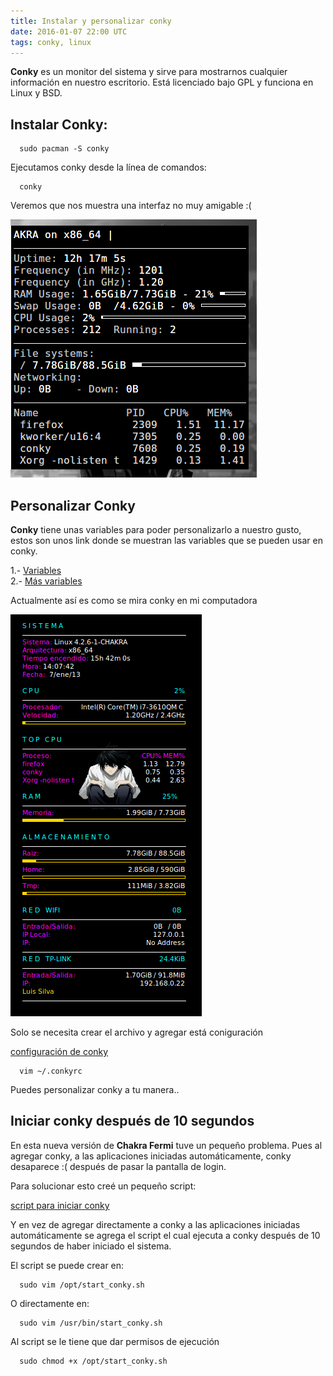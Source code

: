 ```yaml
---
title: Instalar y personalizar conky
date: 2016-01-07 22:00 UTC
tags: conky, linux
---
```


**Conky** es un monitor del sistema y sirve para mostrarnos cualquier información en nuestro escritorio. Está licenciado bajo GPL y funciona en Linux y BSD.

## Instalar Conky:

```
  sudo pacman -S conky 
```

Ejecutamos conky desde la línea de comandos:

```
  conky
```

Veremos que nos muestra una interfaz no muy amigable :(

![conky_n](./images/conky/normal.png)

## Personalizar Conky

**Conky** tiene unas variables para poder personalizarlo a nuestro gusto, estos son unos link donde se muestran las variables que se pueden usar en conky.

1.- [Variables](http://conky.sourceforge.net/variables.html)  
2.- [Más variables](http://conky.sourceforge.net/config_settings.html)


Actualmente así es como se mira conky en mi computadora

![conky_p](./images/conky/personalizada.png)

Solo se necesita crear el archivo y agregar está coniguración
  
[configuración de conky](https://gist.github.com/lesm/fb9f125b2a3400f1f878)

```
  vim ~/.conkyrc
```

Puedes personalizar conky a tu manera..


## Iniciar conky después de 10 segundos 

En esta nueva versión de **Chakra Fermi** tuve un pequeño problema. Pues al agregar conky, a las aplicaciones iniciadas automáticamente, conky desaparece :( después de pasar la pantalla de login.

Para solucionar esto creé un pequeño script:  

[script para iniciar conky](https://gist.github.com/lesm/38a8f5f7713a78133fe3)

Y en vez de agregar directamente a conky a las aplicaciones iniciadas automáticamente se agrega el script el cual ejecuta a conky después de 10 segundos de haber iniciado el sistema.

El script se puede crear en:
 
```
  sudo vim /opt/start_conky.sh
```

O directamente en:

```
  sudo vim /usr/bin/start_conky.sh
```

Al script se le tiene que dar permisos de ejecución 

```
  sudo chmod +x /opt/start_conky.sh 
```
